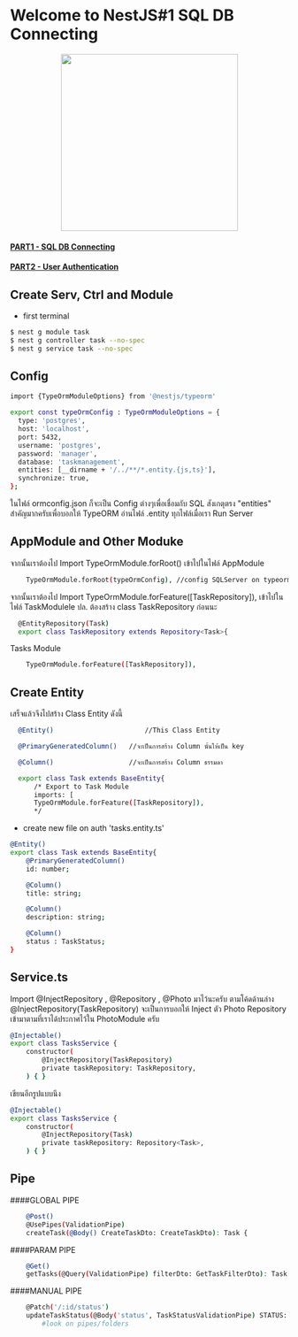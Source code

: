 # Welcome to NestJS#1 SQL DB Connecting
<p align="center">
<img src="https://cdn.britannica.com/93/153593-050-15D2B42F/Osama-bin-Laden.jpg" width="320" />
  <h4><a href="https://github.com/smileu2za001/nestjs">PART1 - SQL DB Connecting</a></h4>
  <h4><a href="https://github.com/smileu2za001/nestjs-auth">PART2 - User Authentication</a></h4>
</p>

## Create Serv, Ctrl and Module

- first terminal
```bash
$ nest g module task
$ nest g controller task --no-spec
$ nest g service task --no-spec
```
## Config

```bash
import {TypeOrmModuleOptions} from '@nestjs/typeorm'

export const typeOrmConfig : TypeOrmModuleOptions = {
  type: 'postgres',
  host: 'localhost',
  port: 5432,
  username: 'postgres',
  password: 'manager',
  database: 'taskmanagement',
  entities: [__dirname + '/../**/*.entity.{js,ts}'],
  synchronize: true,
};
```
ในไฟล์ ormconfig.json ก็จะเป็น Config ต่างๆเพื่อเชื่อมกับ SQL สังเกตุตรง "entities" สำคัญมากครับเพื่อบอกให้ TypeORM อ่านไฟล์ .entity ทุกไฟล์เมื่อเรา Run Server


## AppModule and Other Moduke
จากนั้นเราต้องไป Import TypeOrmModule.forRoot() เข้าไปในไฟล์ AppModule 
```bash
    TypeOrmModule.forRoot(typeOrmConfig), //config SQLServer on typeorm.config
```
จากนั้นเราต้องไป Import     TypeOrmModule.forFeature([TaskRepository]), เข้าไปในไฟล์ TaskModulele
ปล. ต้องสร้าง class TaskRepository ก่อนนะ
```bash
  @EntityRepository(Task)
  export class TaskRepository extends Repository<Task>{ 
```
Tasks Module
```bash
    TypeOrmModule.forFeature([TaskRepository]),
```

## Create Entity
เสร็จแล้วจึงไปสร้าง Class Entity ดังนี้

```bash
  @Entity()                       //This Class Entity
```
```bash
  @PrimaryGeneratedColumn()   //จะเป็นการสร้าง Column นั้นให้เป็น key
```
```bash
  @Column()                   //จะเป็นการสร้าง Column ธรรมดา
```
```bash
  export class Task extends BaseEntity{           
      /* Export to Task Module
      imports: [
      TypeOrmModule.forFeature([TaskRepository]),
      */
```

- create new file on auth 'tasks.entity.ts'
```bash
@Entity()
export class Task extends BaseEntity{           
    @PrimaryGeneratedColumn()   
    id: number;

    @Column() 
    title: string;

    @Column()
    description: string; 

    @Column()
    status : TaskStatus;
}
```



## Service.ts
Import @InjectRepository , @Repository , @Photo มาไว้นะครับ ตามโค้ดด้านล่าง @InjectRepository(TaskRepository) จะเป็นการบอกให้ Inject ตัว Photo Repository เข้ามาตามที่เราได้ประกาศไว้ใน PhotoModule ครับ

```bash
@Injectable()
export class TasksService {
    constructor(
        @InjectRepository(TaskRepository)
        private taskRepository: TaskRepository,
    ) { }
```

เขียนอีกรูปแบบนึง
```bash
@Injectable()
export class TasksService {
    constructor(
        @InjectRepository(Task)
        private taskRepository: Repository<Task>,
    ) { }
```


## Pipe
####GLOBAL PIPE
```bash
    @Post()
    @UsePipes(ValidationPipe)
    createTask(@Body() CreateTaskDto: CreateTaskDto): Task {
```
####PARAM PIPE
```bash
    @Get()
    getTasks(@Query(ValidationPipe) filterDto: GetTaskFilterDto): Task[]{
```
####MANUAL PIPE
```bash
    @Patch('/:id/status')
    updateTaskStatus(@Body('status', TaskStatusValidationPipe) STATUS: TaskStatus ): Task {
        #look on pipes/folders
```

